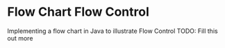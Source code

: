 # Flow Chart Flow Control
Implementing a flow chart in Java to illustrate Flow Control 
TODO: Fill this out more
